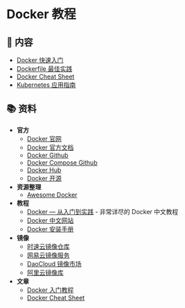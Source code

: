 # Docker 教程

## 📖 内容

- [Docker 快速入门](docker/docker-quickstart.md)
- [Dockerfile 最佳实践](docker/docker-dockerfile.md)
- [Docker Cheat Sheet](docker/docker-cheat-sheet.md)
- [Kubernetes 应用指南](docker/kubernetes.md)

## 📚 资料

- **官方**
  - [Docker 官网](http://www.docker.com)
  - [Docker 官方文档](https://docs.docker.com/)
  - [Docker Github](https://github.com/moby/moby)
  - [Docker Compose Github](https://github.com/docker/compose)
  - [Docker Hub](https://hub.docker.com/)
  - [Docker 开源](https://www.docker.com/community/open-source)
- **资源整理**
  - [Awesome Docker](https://github.com/veggiemonk/awesome-docker)
- **教程**
  - [Docker — 从入门到实践](https://github.com/yeasy/docker_practice) - 非常详尽的 Docker 中文教程
  - [Docker 中文网站](https://www.docker-cn.com/)
  - [Docker 安装手册](https://docs.docker-cn.com/engine/installation/)
- **镜像**
  - [时速云镜像仓库](https://hub.tenxcloud.com/)
  - [网易云镜像服务](https://c.163.com/hub#/m/library/)
  - [DaoCloud 镜像市场](https://hub.daocloud.io/)
  - [阿里云镜像库](https://cr.console.aliyun.com/)
- **文章**
  - [Docker 入门教程](http://www.ruanyifeng.com/blog/2018/02/docker-tutorial.html)
  - [Docker Cheat Sheet](https://github.com/wsargent/docker-cheat-sheet/tree/master/zh-cn)
